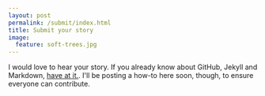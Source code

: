 ```yaml
---
layout: post
permalink: /submit/index.html
title: Submit your story
image:
  feature: soft-trees.jpg
---
```


I would love to hear your story. If you already know about GitHub, Jekyll and Markdown, [have at it.](https://github.com/briandoll/kitandride). I'll be posting a how-to here soon, though, to ensure everyone can contribute.
